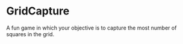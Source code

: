 GridCapture
===========

A fun game in which your objective is to capture the most number of squares in the grid.
